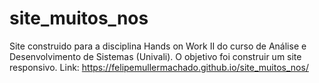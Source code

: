 # site_muitos_nos

Site construido para a disciplina Hands on Work II do curso de Análise e Desenvolvimento de Sistemas (Univali).
O objetivo foi construir um site responsivo.
Link: https://felipemullermachado.github.io/site_muitos_nos/
